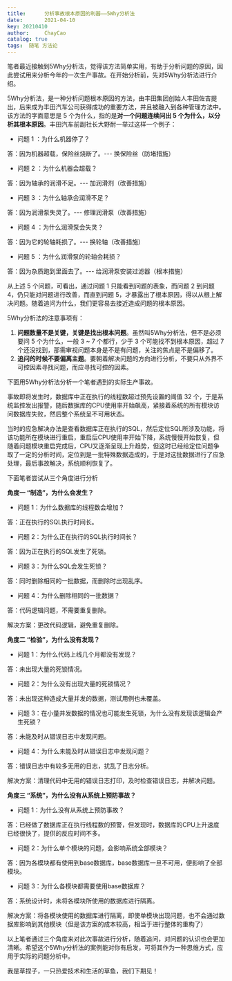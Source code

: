 ```yaml
---
title:      分析事故根本原因的利器——5Why分析法
date:       2021-04-10 
key: 20210410
author:     ChayCao    
catalog: true 
tags:  随笔 方法论
---
```


笔者最近接触到5Why分析法，觉得该方法简单实用，有助于分析问题的原因，因此尝试用来分析今年的一次生产事故。在开始分析前，先对5Why分析法进行介绍。

5Why分析法，是一种分析问题根本原因的方法，由丰田集团创始人丰田佐吉提出，后来成为丰田汽车公司获得成功的重要方法，并且被融入到各种管理方法中。该方法的字面意思是 5 个为什么，指的是**对一个问题连续问出 5 个为什么，以分析其根本原因**。丰田汽车前副社长大野耐一举过这样一个例子：

- 问题 1 ：为什么机器停了？

答：因为机器超载，保险丝烧断了。--- 换保险丝（防堵措施）

- 问题 2 ：为什么机器会超载？

答：因为轴承的润滑不足。--- 加润滑剂（改善措施）

- 问题 3 ：为什么轴承会润滑不足？

答：因为润滑泵失灵了。--- 修理润滑泵（改善措施）

- 问题 4 ：为什么润滑泵会失灵？

答：因为它的轮轴耗损了。--- 换轮轴（改善措施）

- 问题 5 ：为什么润滑泵的轮轴会耗损？

答：因为杂质跑到里面去了。--- 给润滑泵安装过滤器（根本措施）

从上述 5 个问题，可看出，通过问题 1 只能看到问题的表象，而问题 2 到问题 4，仍只能对问题进行改善，而直到问题 5，才暴露出了根本原因，得以从根上解决问题。随着追问为什么，我们更容易去接近造成问题的根本原因。

5Why分析法的注意事项有：

1. **问题数量不是关键，关键是找出根本问题**。虽然叫5Why分析法，但不是必须要问 5 个为什么，一般 3 ~ 7 个都行，少于 3 个可能找不到根本原因，超过 7 个还没找到，那需审视问题本身是不是有问题，关注的焦点是不是偏移了。
2. **追问的时候不要偏离主题**。要朝着解决问题的方向进行分析，不要只从外界不可控因素寻找问题，而应寻找可控的因素。

下面用5Why分析法分析一个笔者遇到的实际生产事故。

事故即将发生时，数据库中正在执行的线程数超过预先设置的阈值 32 个，于是系统监控发出报警，随后数据库的CPU使用率开始飙高，紧接着系统的所有模块访问数据库失败，然后整个系统呈不可用状态。

当时的应急解决办法是查看数据库正在执行的SQL，然后定位SQL所涉及功能，将该功能所在模块进行重启，重启后CPU使用率开始下降，系统慢慢开始恢复，但随着问题模块重启完成后，CPU又逐渐呈现上升趋势，但这时已经给定位问题争取了一定的分析时间，定位到是一批特殊数据造成的，于是对这批数据进行了应急处理，最后事故解决，系统顺利恢复了。

下面笔者尝试从三个角度进行分析

**角度一 “制造”，为什么会发生？**

- 问题 1：为什么数据库的线程数会增加？

答：正在执行的SQL执行时间长。

- 问题 2：为什么正在执行的SQL执行时间长？

答：因为正在执行的SQL发生了死锁。

- 问题 3：为什么SQL会发生死锁？

答：同时删除相同的一批数据，而删除时出现乱序。

- 问题 4：为什么删除相同的一批数据？

答：代码逻辑问题，不需要重复删除。

解决方案：更改代码逻辑，避免重复删除。

**角度二 “检验”，为什么没有发现？**

- 问题 1：为什么代码上线几个月都没有发现？

答：未出现大量的死锁情况。

- 问题 2：为什么没有出现大量的死锁情况？

答：未出现这种造成大量并发的数据，测试用例也未覆盖。

- 问题 3：在小量并发数据的情况也可能发生死锁，为什么没有发现该逻辑会产生死锁？

答：未能及时从错误日志中发现问题。

- 问题 4：为什么未能及时从错误日志中发现问题？

答：错误日志中有较多无用的日志，扰乱了日志分析。

解决方案：清理代码中无用的错误日志打印，及时检查错误日志，并解决问题。

**角度三 “系统”，为什么没有从系统上预防事故？**

- 问题 1：为什么没有从系统上预防事故？

答：已经做了数据库正在执行线程数的预警，但发现时，数据库的CPU上升速度已经很快了，提供的反应时间不多。

- 问题 2：为什么单个模块的问题，会影响系统全部模块？

答：因为各模块都有使用到base数据库，base数据库一旦不可用，便影响了全部模块。

- 问题 3：为什么各模块都需要使用base数据库？

答：系统设计时，未将各模块所使用的数据库进行隔离。

解决方案：将各模块使用的数据库进行隔离，即使单模块出现问题，也不会通过数据库影响到其他模块（但是该方案的成本较高，相当于进行整体的重构了）

以上笔者通过三个角度来对此次事故进行分析，随着追问，对问题的认识也会更加清晰。希望这个5Why分析法的案例能对你有启发，可将其作为一种思维方式，应用于实际的问题分析中。

我是草捏子，一只热爱技术和生活的草鱼，我们下期见！